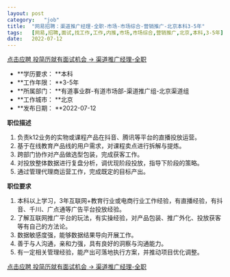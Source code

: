 ```yaml
---
layout:	post
category:	"job"
title:	"网易招聘：渠道推广经理-全职-市场-市场综合-营销推广-北京本科3-5年"
tags:	[网易,招聘,面试,找工作,工作,内推,市场,市场综合,营销推广,北京,本科,3-5年]
date:	2022-07-12
---
```


[点击应聘 投简历就有面试机会 -> 渠道推广经理-全职](http://mobile.bole.netease.com/bole/boleDetail?id=41514&employeeId=346f03c3cda5f04c&key=all)



- **学历要求： **本科
- **工作年限： **3-5年
- **所属部门： **有道事业群-有道市场部-渠道推广组-北京渠道组
- **工作城市： **北京
- **发布日期： **2022-07-12



**职位描述**
1. 负责k12业务的实物或课程产品在抖音、腾讯等平台的直播投放运营。
2. 基于在线教育产品线的用户需求，对课程卖点进行拆解与提炼。
3. 跨部门协作对产品做选型包装，完成获客工作。
4. 对投放整体数据进行复盘分析，调优现阶段投放，指导下阶段的策略。
5. 通过管理代理商运营工作，完成既定的目标产出。



**职位要求**
1. 本科以上学习，3年互联网+教育行业或电商行业工作经验，有直播经验，有抖音、千川、广点通等广告平台投放经验。
2. 了解互联网推广平台的玩法，有实操经验，对产品包装、推广外化、投放获客等有自己的方法论。
3. 数据敏感度强，能够数据结果导向开展工作。
4. 善于与人沟通，亲和力强，具有良好的洞察与沟通能力。
5. 有一定相关管理经验，能产出可落地执行方案，并推动项目优化调整。



[点击应聘 投简历就有面试机会 -> 渠道推广经理-全职](http://mobile.bole.netease.com/bole/boleDetail?id=41514&employeeId=346f03c3cda5f04c&key=all)
